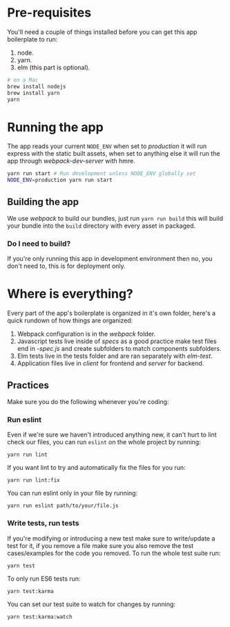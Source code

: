 # Pre-requisites

You'll need a couple of things installed before you can get this app boilerplate to run:

1. node.
2. yarn.
3. elm (this part is optional).

```sh
# on a Mac
brew install nodejs
brew install yarn
yarn
```

# Running the app

The app reads your current `NODE_ENV` when set to *production* it will run express with the static built assets, when set to anything else it will run the app through *webpack-dev-server* with hmre.

```sh
yarn run start # Run development unless NODE_ENV globally set
NODE_ENV=production yarn run start
```

## Building the app

We use *webpack* to build our bundles, just run `yarn run build` this will build your bundle into the `build` directory with every asset in packaged.

### Do I need to build?

If you're only running this app in development environment then no, you don't need to, this is for deployment only.


# Where is everything?

Every part of the app's boilerplate is organized in it's own folder, here's a quick rundown of how things are organized:

1. Webpack configuration is in the *webpack* folder.
2. Javascript tests live inside of *specs* as a good practice make test files end in *-spec.js* and create subfolders to match components subfolders.
3. Elm tests live in the tests folder and are ran separately with *elm-test*.
3. Application files live in *client* for frontend and *server* for backend.

## Practices

Make sure you do the following whenever you're coding:

### Run eslint

Even if we're sure we haven't introduced anything new, it can't hurt to lint check our files, you can run `eslint` on the whole project by running:

```
yarn run lint
```

If you want lint to try and automatically fix the files for you run:

```
yarn run lint:fix
```

You can run eslint only in your file by running:

```
yarn run eslint path/to/your/file.js
```

### Write tests, run tests

If you're modifying or introducing a new test make sure to write/update a test for it, if you remove a file make sure you also remove the test cases/examples for the code you removed. To run the whole test suite run:

```
yarn test
```

To only run ES6 tests run:

```
yarn test:karma
```

You can set our test suite to watch for changes by running:

```
yarn test:karma:watch
```
